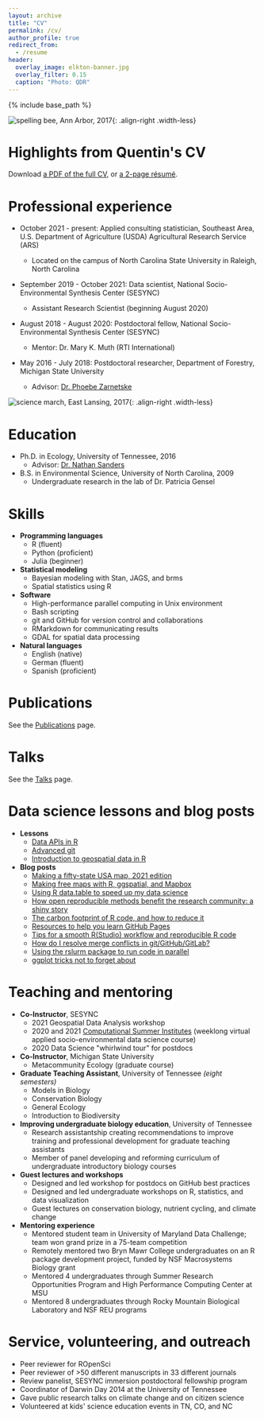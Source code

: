 ```yaml
---
layout: archive
title: "CV"
permalink: /cv/
author_profile: true
redirect_from:
  - /resume
header:
  overlay_image: elkton-banner.jpg
  overlay_filter: 0.15
  caption: "Photo: QDR"
---
```


{% include base_path %}

![spelling bee, Ann Arbor, 2017](/images/spellingbeecrop.png){: .align-right .width-less}

# Highlights from Quentin's CV

Download [a PDF of the full CV](https://qdread.github.io/files/qread_cv.pdf), or [a 2-page r&eacute;sum&eacute;](https://qdread.github.io/files/qread_2pageresume.pdf).

Professional experience
======

* October 2021 - present: Applied consulting statistician, Southeast Area, U.S. Department of Agriculture (USDA) Agricultural Research Service (ARS)
	* Located on the campus of North Carolina State University in Raleigh, North Carolina

* September 2019 - October 2021: Data scientist, National Socio-Environmental Synthesis Center (SESYNC)
	* Assistant Research Scientist (beginning August 2020)

* August 2018 - August 2020: Postdoctoral fellow, National Socio-Environmental Synthesis Center (SESYNC)
	* Mentor: Dr. Mary K. Muth (RTI International)

* May 2016 - July 2018: Postdoctoral researcher, Department of Forestry, Michigan State University
	* Advisor: [Dr. Phoebe Zarnetske](https://communityecologylab.weebly.com)


![science march, East Lansing, 2017](/images/sciencemarch.jpg){: .align-right .width-less}

Education
======

* Ph.D. in Ecology, University of Tennessee, 2016
	* Advisor: [Dr. Nathan Sanders](http://www.natesanders.org/)
* B.S. in Environmental Science, University of North Carolina, 2009
	* Undergraduate research in the lab of Dr. Patricia Gensel

  
Skills
======

* **Programming languages**
	* R (fluent)
	* Python (proficient)
	* Julia (beginner)
* **Statistical modeling**
	* Bayesian modeling with Stan, JAGS, and brms
	* Spatial statistics using R
* **Software**
	* High-performance parallel computing in Unix environment
	* Bash scripting
	* git and GitHub for version control and collaborations
	* RMarkdown for communicating results
	* GDAL for spatial data processing
* **Natural languages**
	* English (native)
	* German (fluent)
	* Spanish (proficient)

Publications
======

See the [Publications](publications.html) page.

Talks
======

See the [Talks](publications.html#talks) page.

Data science lessons and blog posts
======

* **Lessons**
	* [Data APIs in R](https://sesync-ci.github.io/online-data-with-R-lesson/)
	* [Advanced git](https://sesync-ci.github.io/advanced-git-lesson)
	* [Introduction to geospatial data in R](https://sesync-ci.github.io/geospatial-packages-in-R-lesson/)
* **Blog posts**
	* [Making a fifty-state USA map, 2021 edition](https://sesync-ci.github.io/blog/transform-Alaska-Hawaii.html)
	* [Making free maps with R, ggspatial, and Mapbox](https://sesync-ci.github.io/blog/mapping-with-Mapbox.html)
	* [Using R data.table to speed up my data science](https://sesync-ci.github.io/blog/r-data-table.html)
	* [How open reproducible methods benefit the research community: a shiny story](https://sesync-ci.github.io/blog/shiny-vignette-reproducible.html)
	* [The carbon footprint of R code, and how to reduce it](https://sesync-ci.github.io/blog/energy-footprint-of-r.html)
	* [Resources to help you learn GitHub Pages](https://sesync-ci.github.io/blog/github-pages-resources.html)
	* [Tips for a smooth R(Studio) workflow and reproducible R code](https://sesync-ci.github.io/blog/reproducible-r-workflow.html)
	* [How do I resolve merge conflicts in git/GitHub/GitLab?](https://sesync-ci.github.io/blog/git-conflict-resolution.html)
	* [Using the rslurm package to run code in parallel](https://sesync-ci.github.io/blog/using-rslurm-parallel.html)
	* [ggplot tricks not to forget about](https://sesync-ci.github.io/blog/ggplot-roundup.html)

  
Teaching and mentoring
======

* **Co-Instructor**, SESYNC
	* 2021 Geospatial Data Analysis workshop
	* 2020 and 2021 [Computational Summer Institutes](http://sesync.us/si) (weeklong virtual applied socio-environmental data science course)
	* 2020 Data Science "whirlwind tour" for postdocs
* **Co-Instructor**, Michigan State University
	* Metacommunity Ecology (graduate course)
* **Graduate Teaching Assistant**, University of Tennessee *(eight semesters)*
	* Models in Biology
	* Conservation Biology
	* General Ecology
	* Introduction to Biodiversity
* **Improving undergraduate biology education**, University of Tennessee
	* Research assistantship creating recommendations to improve training and professional development for graduate teaching assistants
	* Member of panel developing and reforming curriculum of undergraduate introductory biology courses
* **Guest lectures and workshops**
	* Designed and led workshop for postdocs on GitHub best practices
	* Designed and led undergraduate workshops on R, statistics, and data visualization
	* Guest lectures on conservation biology, nutrient cycling, and climate change
* **Mentoring experience**
	* Mentored student team in University of Maryland Data Challenge; team won grand prize in a 75-team competition
	* Remotely mentored two Bryn Mawr College undergraduates on an R package development project, funded by NSF Macrosystems Biology grant
	* Mentored 4 undergraduates through Summer Research Opportunities Program and High Performance Computing Center at MSU
	* Mentored 8 undergraduates through Rocky Mountain Biological Laboratory and NSF REU programs
  
Service, volunteering, and outreach
======
* Peer reviewer for ROpenSci
* Peer reviewer of >50 different manuscripts in 33 different journals
* Review panelist, SESYNC immersion postdoctoral fellowship program
* Coordinator of Darwin Day 2014 at the University of Tennessee
* Gave public research talks on climate change and on citizen science
* Volunteered at kids' science education events in TN, CO, and NC


